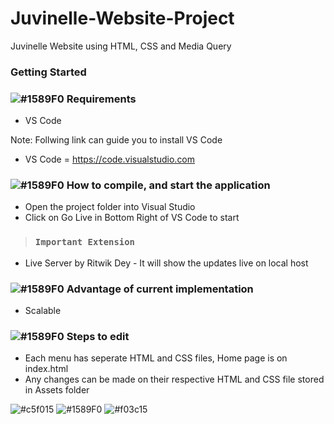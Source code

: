 # Juvinelle-Website-Project
 Juvinelle Website using  HTML, CSS and Media Query


### Getting Started


### ![#1589F0](https://via.placeholder.com/15/1589F0/1589F0.png)  Requirements
- VS Code

Note: Follwing link can guide you to install VS Code

- VS Code = https://code.visualstudio.com

### ![#1589F0](https://via.placeholder.com/15/1589F0/1589F0.png)  How to compile, and start the application

- Open the project folder into Visual Studio 
- Click on Go Live in Bottom Right of VS Code to start 

>### `Important Extension`
- Live Server by Ritwik Dey - It will show the updates live on local host 

### ![#1589F0](https://via.placeholder.com/15/1589F0/1589F0.png)  Advantage of current implementation
- Scalable

### ![#1589F0](https://via.placeholder.com/15/1589F0/1589F0.png)  Steps to edit
- Each menu has seperate HTML and CSS files, Home page is on index.html 
- Any changes can be made on their respective HTML and CSS file stored in Assets folder

![#c5f015](https://via.placeholder.com/15/c5f015/c5f015.png) 
![#1589F0](https://via.placeholder.com/15/1589F0/1589F0.png)
![#f03c15](https://via.placeholder.com/15/f03c15/f03c15.png)
